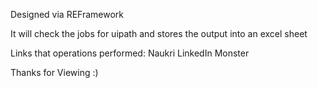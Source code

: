 Designed via REFramework

It will check the jobs for uipath and stores the output into an excel sheet 

Links that operations performed:
 Naukri
 LinkedIn
 Monster
 
 Thanks for Viewing :)
